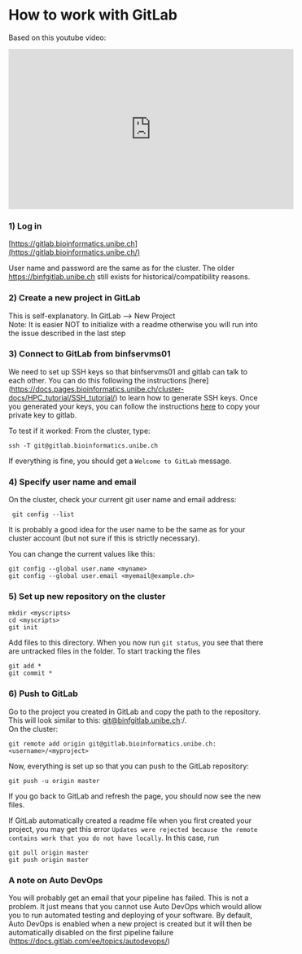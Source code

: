 # How to work with GitLab

Based on this youtube video:

<iframe width="560" height="315" src="https://www.youtube.com/embed/7p0hrpNaJ14" frameborder="0" allow="accelerometer; autoplay; clipboard-write; encrypted-media; gyroscope; picture-in-picture" allowfullscreen></iframe>

### 1) Log in

[https://gitlab.bioinformatics.unibe.ch](https://gitlab.bioinformatics.unibe.ch/)

User name and password are the same as for the cluster. The older https://binfgitlab.unibe.ch still exists for historical/compatibility reasons.

### 2) Create a new project in GitLab

This is self-explanatory. In GitLab —&gt; New Project  
Note: It is easier NOT to initialize with a readme otherwise you will run into the issue described in the last step

### 3) Connect to GitLab from binfservms01

We need to set up SSH keys so that binfservms01 and gitlab can talk to each other. You can do this following the instructions [here] (https://docs.pages.bioinformatics.unibe.ch/cluster-docs/HPC_tutorial/SSH_tutorial/) to learn how to generate SSH keys. Once you generated your keys, you can follow the instructions [here](https://docs.gitlab.com/ee/user/ssh.html#add-an-ssh-key-to-your-gitlab-account) to copy your private key to gitlab.


To test if it worked: From the cluster, type:

```text
ssh -T git@gitlab.bioinformatics.unibe.ch
```

If everything is fine, you should get a `Welcome to GitLab` message.

### 4) Specify user name and email

On the cluster, check your current git user name and email address:

```text
 git config --list
```

It is probably a good idea for the user name to be the same as for your cluster account (but not sure if this is strictly necessary).

You can change the current values like this:

```text
git config --global user.name <myname>
git config --global user.email <myemail@example.ch>
```

### 5) Set up new repository on the cluster

```text
mkdir <myscripts>
cd <myscripts>
git init
```

Add files to this directory. When you now run `git status`, you see that there are untracked files in the folder. To start tracking the files

```text
git add *
git commit *
```

### 6) Push to GitLab

Go to the project you created in GitLab and copy the path to the repository. This will look similar to this: git@binfgitlab.unibe.ch:/.  
On the cluster:

```text
git remote add origin git@gitlab.bioinformatics.unibe.ch:<username>/<myproject>
```

Now, everything is set up so that you can push to the GitLab repository:

```text
git push -u origin master
```

If you go back to GitLab and refresh the page, you should now see the new files.

If GitLab automatically created a readme file when you first created your project, you may get this error `Updates were rejected because the remote contains work that you do not have locally`. In this case, run

```text
git pull origin master
git push origin master
```

### A note on Auto DevOps

You will probably get an email that your pipeline has failed. This is not a problem. It just means that you cannot use Auto DevOps which would allow you to run automated testing and deploying of your software. By default, Auto DevOps is enabled when a new project is created but it will then be automatically disabled on the first pipeline failure (https://docs.gitlab.com/ee/topics/autodevops/)
